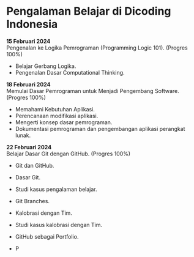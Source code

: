 # Pengalaman Belajar di Dicoding Indonesia

**15 Februari 2024**<br>
Pengenalan ke Logika Pemrograman (Programming Logic 101). (Progres 100%)
* Belajar Gerbang Logika.
* Pengenalan Dasar Computational Thinking.

**18 Februari 2024**<br>
Memulai Dasar Pemrograman untuk Menjadi Pengembang Software. (Progres 100%)
* Memahami Kebutuhan Aplikasi.
* Perencanaan modifikasi aplikasi.
* Mengerti konsep dasar pemrograman.
* Dokumentasi pemrograman dan pengembangan aplikasi perangkat lunak.

**22 Februari 2024**<br>
Belajar Dasar Git dengan GitHub. (Progres 100%)
* Git dan GitHub.
* Dasar Git.
* Studi kasus pengalaman belajar.
* Git Branches.
* Kalobrasi dengan Tim.
* Studi kasus kalobrasi dengan Tim.
* GitHub sebagai Portfolio.

* P
